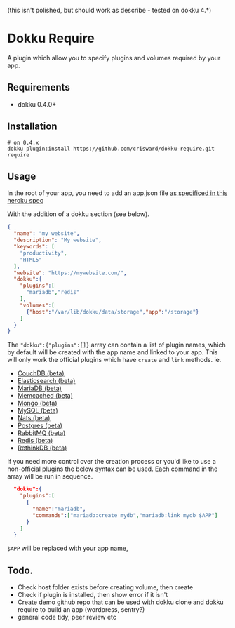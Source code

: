 (this isn't polished, but should work as describe - tested on dokku 4.*)

# Dokku Require

A plugin which allow you to specify plugins and volumes
required by your app.

## Requirements

* dokku 0.4.0+


## Installation

```
# on 0.4.x
dokku plugin:install https://github.com/crisward/dokku-require.git require
```

## Usage

In the root of your app, you need to add an app.json file [as specificed in this heroku spec](https://devcenter.heroku.com/articles/app-json-schema#schema-reference)

With the addition of a dokku section (see below). 

```json
{
  "name": "my website",
  "description": "My website",
  "keywords": [
    "productivity",
    "HTML5"
  ],
  "website": "https://mywebsite.com/",
  "dokku":{
    "plugins":[
      "mariadb","redis"
    ],
    "volumes":[
      {"host":"/var/lib/dokku/data/storage","app":"/storage"}
    ]
  }
}
```

The `"dokku":{"plugins":[]}` array can contain a list of plugin names, which 
by default will be created with the app name and linked to your app.
This will only work the official plugins which have `create` and `link` methods.
ie.

* [CouchDB (beta)](https://github.com/dokku/dokku-couchdb)                     
* [Elasticsearch (beta)](https://github.com/dokku/dokku-elasticsearch-plugin)  
* [MariaDB (beta)](https://github.com/dokku/dokku-mariadb-plugin)              
* [Memcached (beta)](https://github.com/dokku/dokku-memcached-plugin)          
* [Mongo (beta)](https://github.com/dokku/dokku-mongo-plugin)                  
* [MySQL (beta)](https://github.com/dokku/dokku-mysql-plugin)                  
* [Nats (beta)](https://github.com/dokku/dokku-nats)                           
* [Postgres (beta)](https://github.com/dokku/dokku-postgres-plugin)            
* [RabbitMQ (beta)](https://github.com/dokku/dokku-rabbitmq-plugin)            
* [Redis (beta)](https://github.com/dokku/dokku-redis-plugin)                  
* [RethinkDB (beta)](https://github.com/dokku/dokku-rethinkdb-plugin)   

If you need more control over the creation process or you'd like to use
a non-official plugins the below syntax can be used. Each command in the
array will be run in sequence.

```json
  "dokku":{
    "plugins":[
      {
        "name":"mariadb",
        "commands":["mariadb:create mydb","mariadb:link mydb $APP"]
      }
    ]
  }
```

`$APP` will be replaced with your app name,

## Todo.

* Check host folder exists before creating volume, then create
* Check if plugin is installed, then show error if it isn't
* Create demo github repo that can be used with dokku clone and dokku require to build an app (wordpress, sentry?)
* general code tidy, peer review etc
